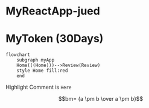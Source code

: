 # MyReactApp-jued

# MyToken (30Days)


```mermaid
flowchart
    subgraph myApp
    Home(((Home)))-->Review(Review)
    style Home fill:red
    end

```

Highlight Comment is `Here`

$$bm= {a \pm b \over a \pm b}$$
